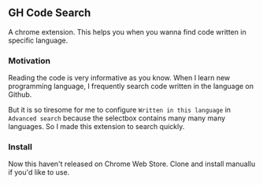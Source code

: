 ## GH Code Search

A chrome extension. This helps you when you wanna find code written in specific language.

### Motivation

Reading the code is very informative as you know. When I learn new programming language, I frequently search code written in the language on Github.

But it is so tiresome for me to configure `Written in this language` in `Advanced search` because the selectbox contains many many many languages. So I made this extension to search quickly.

### Install

Now this haven't released on Chrome Web Store. Clone and install manuallu if you'd like to use.